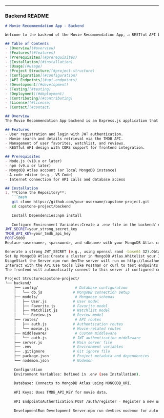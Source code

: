 ---

### Backend README

```markdown
# Movie Recommendation App - Backend

Welcome to the backend of the Movie Recommendation App, a RESTful API built with Express.js and MongoDB. This server handles user authentication, movie data retrieval from the TMDB API, and user-specific operations like watchlists and reviews. It serves as the backbone for the frontend application.

## Table of Contents
- [Overview](#overview)
- [Features](#features)
- [Prerequisites](#prerequisites)
- [Installation](#installation)
- [Usage](#usage)
- [Project Structure](#project-structure)
- [Configuration](#configuration)
- [API Endpoints](#api-endpoints)
- [Development](#development)
- [Testing](#testing)
- [Deployment](#deployment)
- [Contributing](#contributing)
- [License](#license)
- [Contact](#contact)

## Overview
The Movie Recommendation App backend is an Express.js application that manages user accounts, integrates with the TMDB API for movie data, and stores user preferences in a MongoDB database. It uses JWT for authentication and provides a secure API for the frontend to interact with.

## Features
- User registration and login with JWT authentication.
- Movie search and details retrieval via the TMDB API.
- Management of user favorites, watchlist, and reviews.
- RESTful API design with CORS support for frontend integration.

## Prerequisites
- Node.js (v18.x or later)
- npm (v9.x or later)
- MongoDB Atlas account (or local MongoDB instance)
- A code editor (e.g., VS Code)
- Internet connection for API calls and database access

## Installation
1. **Clone the Repository**:
   ```bash
   git clone https://github.com/your-username/capstone-project.git
   cd capstone-project/backend
   
   Install Dependencies:npm install
   
   Configure Environment Variables:Create a .env file in the backend/ directory.Add the following variables:MONGODB_URI=mongodb+srv://<username>:<password>@cluster.mongodb.net/<dbname>?retryWrites=true&w=majority
JWT_SECRET=your_strong_secret_key
TMDB_API_KEY=your_tmdb_api_key
PORT=5000
Replace <username>, <password>, and <dbname> with your MongoDB Atlas credentials.

Generate a strong JWT_SECRET (e.g., using openssl rand -base64 32).Obtain a TMDB_API_KEY from TMDB.
Set Up MongoDB Atlas:Create a cluster in MongoDB Atlas.Whitelist your IP address in the "Network Access" section (use 0.0.0.0/0 for testing, secure later).
UsageStart the Server:npm run devThe server will run on http://localhost:5000.
Interact with the API:Use tools like Postman or curl to test endpoints (see API Endpoints below).
The frontend will automatically connect to this server if configured correctly.

Project Structurecapstone-project/
└── backend/
    ├── config/                 # Database configuration
    │   └── db.js              # MongoDB connection setup
    ├── models/                 # Mongoose schemas
    │   ├── User.js            # User model
    │   ├── Favorite.js        # Favorite model
    │   ├── Watchlist.js       # Watchlist model
    │   └── Review.js          # Review model
    ├── routes/                 # API routes
    │   ├── auth.js            # Authentication routes
    │   └── movie.js           # Movie-related routes
    ├── middleware/             # Custom middleware
    │   └── auth.js            # JWT authentication middleware
    ├── server.js              # Main server file
    ├── .env                   # Environment variables
    ├── .gitignore             # Git ignore file
    ├── package.json           # Project metadata and dependencies
    └── nodemon.json           # Nodemon 
    
    Configuration
    Environment Variables: Defined in .env (see Installation).
    
    Database: Connects to MongoDB Atlas using MONGODB_URI.
    
    API Keys: Uses TMDB_API_KEY for movie data.
    
    API EndpointsAuthentication:POST /auth/register - Register a new user (body: { email, password }).POST /auth/login - Log in a user (body: { email, password }, returns JWT).Movies:GET /movies/search - Search movies (query: ?query=action&page=1).GET /movies/details/:id - Get movie details by ID.User:GET /user/profile - Get user profile (requires JWT).POST /user/favorites - Add movie to favorites (body: { movieId }, requires JWT).POST /user/watchlist - Add movie to watchlist (body: { movieId }, requires JWT).POST /user/reviews - Add a review (body: { movieId, rating, comment }, requires JWT).
    
    DevelopmentRun Development Server:npm run devUses nodemon for auto-restart on file changes.Build for Production:npm startTestingNo automated tests are currently implemented. Manual testing is recommended:Test API endpoints with Postman or curl.Verify user authentication and data persistence.To add tests, consider using jest with supertest.DeploymentHosting: Deploy to platforms like Heroku, Render, or AWS.Database: Use MongoDB Atlas for the live database.Environment: Set NODE_ENV=production and update .env with live URLs.ContributingFork the repository.Create a feature branch: git checkout -b feature-name.Commit changes: git commit -m "Add feature-name".Push to the branch: git push origin feature-name.Open a pull request.LicenseThis project is licensed under the MIT License. See the LICENSE file for details.ContactAuthor: [Your Name]Email: your.email@example.comGitHub: https://github.com/your-username